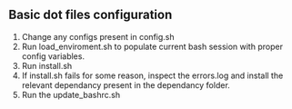 ## Basic dot files configuration

1. Change any configs present in config.sh
1. Run load_enviroment.sh to populate current bash session with proper config variables.
2. Run install.sh
3. If install.sh fails for some reason, inspect the errors.log and install the relevant dependancy present in the dependancy folder.
3. Run the update_bashrc.sh
